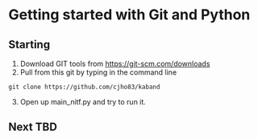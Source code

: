 # Getting started with Git and Python

## Starting
1. Download GIT tools from https://git-scm.com/downloads
2. Pull from this git by typing in the command line
<pre><code>git clone https://github.com/cjho83/kaband</code></pre>
3. Open up main_nitf.py and try to run it.

## Next TBD
